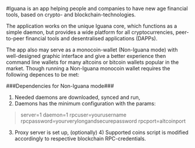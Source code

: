 #Iguana is an app helping people and companies to have new age financial tools, based on crypto- and blockchain-technologies.

The application works on the unique Iguana core, which functions as a simple daemon, but provides a wide platform for all cryptocurrencies, peer-to-peer financial tools and desentralised applications (DAPPs). 

The app also may serve as a monocoin-wallet (Non-Iguana mode) with well-designed graphic interface and give a better experience then command line wallets for many altcoins or bitcoin wallets popular in the market. Though running a Non-Iguana monocoin wallet requires the following depences to be met:

###Dependencies for Non-Iguana mode###
1) Needed daemons are downloaded, synced and run,
2) Daemons has the minimum configuration with the params:
>server=1
>daemon=1
>rpcuser=yourusername
>rpcpassword=yourverylongandsecurepassword
>rpcport=altcoinport
3) Proxy server is set up,
(optionally) 4)  Supported coins script is modified accordingly to respective blockchain RPC-credentials.
